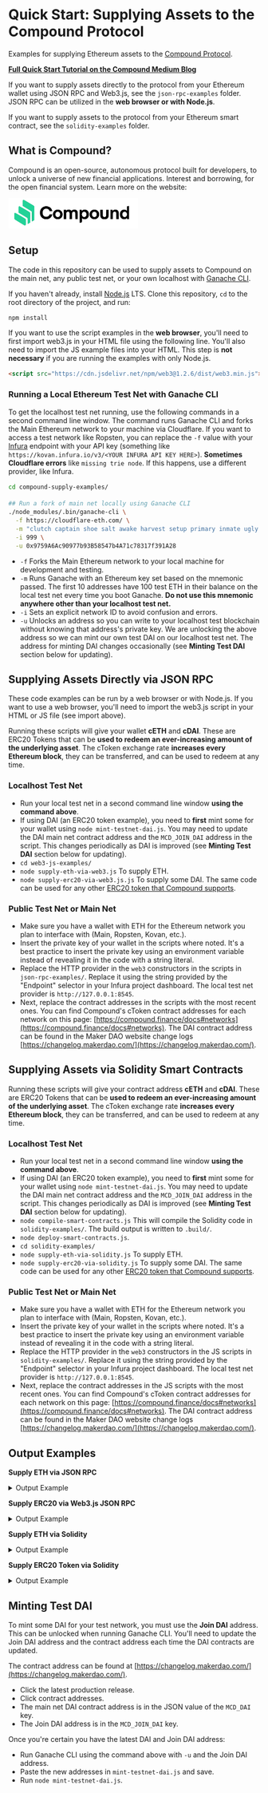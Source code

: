 # Quick Start: Supplying Assets to the Compound Protocol

Examples for supplying Ethereum assets to the [Compound Protocol](https://compound.finance/?ref=github&user=ajb413&repo=compound-supply-examples).

**[Full Quick Start Tutorial on the Compound Medium Blog](https://medium.com/compound-finance/supplying-assets-to-the-compound-protocol-ec2cf5df5aa)** 

If you want to supply assets directly to the protocol from your Ethereum wallet using JSON RPC and Web3.js, see the `json-rpc-examples` folder. JSON RPC can be utilized in the **web browser or with Node.js**.

If you want to supply assets to the protocol from your Ethereum smart contract, see the `solidity-examples` folder.

## What is Compound?
Compound is an open-source, autonomous protocol built for developers, to unlock a universe of new financial applications. Interest and borrowing, for the open financial system. Learn more on the website:

<a href="https://compound.finance/?ref=github&user=ajb413&repo=compound-supply-examples">
    <img alt="Compound Finance" src="https://raw.githubusercontent.com/ajb413/compound-interest-alerts/master/compound-finance-logo.png" width=260 height=60/>
</a>

## Setup
The code in this repository can be used to supply assets to Compound on the main net, any public test net, or your own localhost with [Ganache CLI](https://github.com/trufflesuite/ganache-cli).

If you haven't already, install [Node.js](https://nodejs.org/) LTS. Clone this repository, `cd` to the root directory of the project, and run:
```bash
npm install
```

If you want to use the script examples in the **web browser**, you'll need to first import web3.js in your HTML file using the following line. You'll also need to import the JS example files into your HTML. This step is **not necessary** if you are running the examples with only Node.js.
```html
<script src="https://cdn.jsdelivr.net/npm/web3@1.2.6/dist/web3.min.js"></script>
```

### Running a Local Ethereum Test Net with Ganache CLI
To get the localhost test net running, use the following commands in a second command line window. The command runs Ganache CLI and forks the Main Ethereum network to your machine via Cloudflare. If you want to access a test network like Ropsten, you can replace the `-f` value with your [Infura](https://infura.io/) endpoint with your API key (something like `https://kovan.infura.io/v3/<YOUR INFURA API KEY HERE>`). **Sometimes Cloudflare errors** like `missing trie node`. If this happens, use a different provider, like Infura.
```bash
cd compound-supply-examples/

## Run a fork of main net locally using Ganache CLI
./node_modules/.bin/ganache-cli \
  -f https://cloudflare-eth.com/ \
  -m "clutch captain shoe salt awake harvest setup primary inmate ugly among become" \
  -i 999 \
  -u 0x9759A6Ac90977b93B58547b4A71c78317f391A28
```

- `-f` Forks the Main Ethereum network to your local machine for development and testing.
- `-m` Runs Ganache with an Ethereum key set based on the mnemonic passed. The first 10 addresses have 100 test ETH in their balance on the local test net every time you boot Ganache. **Do not use this mnemonic anywhere other than your localhost test net.**
- `-i` Sets an explicit network ID to avoid confusion and errors.
- `-u` Unlocks an address so you can write to your localhost test blockchain without knowing that address's private key. We are unlocking the above address so we can mint our own test DAI on our localhost test net. The address for minting DAI changes occasionally (see **Minting Test DAI** section below for updating).

## Supplying Assets Directly via JSON RPC
These code examples can be run by a web browser or with Node.js. If you want to use a web browser, you'll need to import the web3.js script in your HTML or JS file (see import above).

Running these scripts will give your wallet **cETH** and **cDAI**. These are ERC20 Tokens that can be **used to redeem an ever-increasing amount of the underlying asset**. The cToken exchange rate **increases every Ethereum block**, they can be transferred, and can be used to redeem at any time.

### Localhost Test Net
- Run your local test net in a second command line window **using the command above**.
- If using DAI (an ERC20 token example), you need to **first** mint some for your wallet using `node mint-testnet-dai.js`. You may need to update the DAI main net contract address and the `MCD_JOIN_DAI` address in the script. This changes periodically as DAI is improved (see **Minting Test DAI** section below for updating).
- `cd web3-js-examples/`
- `node supply-eth-via-web3.js` To supply ETH.
- `node supply-erc20-via-web3.js.js` To supply some DAI. The same code can be used for any other [ERC20 token that Compound supports](https://compound.finance/markets?ref=github&user=ajb413&repo=compound-supply-examples).

### Public Test Net or Main Net
- Make sure you have a wallet with ETH for the Ethereum network you plan to interface with (Main, Ropsten, Kovan, etc.).
- Insert the private key of your wallet in the scripts where noted. It's a best practice to insert the private key using an environment variable instead of revealing it in the code with a string literal.
- Replace the HTTP provider in the `web3` constructors in the scripts in `json-rpc-examples/`. Replace it using the string provided by the "Endpoint" selector in your Infura project dashboard. The local test net provider is `http://127.0.0.1:8545`.
- Next, replace the contract addresses in the scripts with the most recent ones. You can find Compound's cToken contract addresses for each network on this page: [https://compound.finance/docs#networks](https://compound.finance/docs#networks). The DAI contract address can be found in the Maker DAO website change logs [https://changelog.makerdao.com/](https://changelog.makerdao.com/).

## Supplying Assets via Solidity Smart Contracts
Running these scripts will give your contract address **cETH** and **cDAI**. These are ERC20 Tokens that can be **used to redeem an ever-increasing amount of the underlying asset**. The cToken exchange rate **increases every Ethereum block**, they can be transferred, and can be used to redeem at any time.

### Localhost Test Net
- Run your local test net in a second command line window **using the command above**.
- If using DAI (an ERC20 token example), you need to **first** mint some for your wallet using `node mint-testnet-dai.js`. You may need to update the DAI main net contract address and the `MCD_JOIN_DAI` address in the script. This changes periodically as DAI is improved (see **Minting Test DAI** section below for updating).
- `node compile-smart-contracts.js` This will compile the Solidity code in `solidity-examples/`. The build output is written to `.build/`.
- `node deploy-smart-contracts.js`.
- `cd solidity-examples/`
- `node supply-eth-via-solidity.js` To supply ETH.
- `node supply-erc20-via-solidity.js` To supply some DAI. The same code can be used for any other [ERC20 token that Compound supports](https://compound.finance/markets?ref=github&user=ajb413&repo=compound-supply-examples).

### Public Test Net or Main Net
- Make sure you have a wallet with ETH for the Ethereum network you plan to interface with (Main, Ropsten, Kovan, etc.).
- Insert the private key of your wallet in the scripts where noted. It's a best practice to insert the private key using an environment variable instead of revealing it in the code with a string literal.
- Replace the HTTP provider in the `web3` constructors in the JS scripts in `solidity-examples/`. Replace it using the string provided by the "Endpoint" selector in your Infura project dashboard. The local test net provider is `http://127.0.0.1:8545`.
- Next, replace the contract addresses in the JS scripts with the most recent ones. You can find Compound's cToken contract addresses for each network on this page: [https://compound.finance/docs#networks](https://compound.finance/docs#networks). The DAI contract address can be found in the Maker DAO website change logs [https://changelog.makerdao.com/](https://changelog.makerdao.com/).

## Output Examples

**Supply ETH via JSON RPC**
<details><summary>Output Example</summary>
<p>

```
Each supplied ETH will increase by 8.2293391e-11 this block, based on the current interest rate.
Supplying ETH to the Compound Protocol...
cETH "Mint" operation successful.
ETH supplied to the Compound Protocol: 0.999999999993817917
My wallet's cETH Token Balance: 49.97113281
Current exchange rate from cETH to ETH: 0.02001155354624465
Redeeming the cETH for ETH...
Exchanging all cETH based on cToken amount...
My wallet's cETH Token Balance: 0
```
</p>
</details>

**Supply ERC20 via Web3.js JSON RPC**
<details><summary>Output Example</summary>
<p>

```
Each supplied DAI will increase by 3.4419414735e-8 this block, based on the current interest rate.
DAI contract "Approve" operation successful.
Sending DAI to the Compound Protocol...
cDAI "Mint" operation successful.
DAI supplied to the Compound Protocol: 9.999999999946682815
My wallet's cDAI Token Balance: 490.54269554
Current exchange rate from cDAI to DAI: 0.020385585374864196
Redeeming the cDAI for DAI...
Exchanging all cDAI based on cToken amount...
My wallet's cDAI Token Balance: 0
```
</p>
</details>

**Supply ETH via Solidity**
<details><summary>Output Example</summary>
<p>

```
Supplied ETH to Compound via MyContract
ETH supplied to the Compound Protocol: 0.999999999943411552
MyContract's cETH Token Balance: 49.97113268
Redeeming the cETH for ETH...
MyContract's cETH Token Balance: 0
MyContract's ETH Balance: 1.0000000000257048
```
</p>
</details>

**Supply ERC20 Token via Solidity**
<details><summary>Output Example</summary>
<p>

```
Now transferring DAI from my wallet to MyContract...
MyContract now has DAI to supply to the Compound Protocol.
MyContract is now minting cDAI...
Supplied DAI to Compound via MyContract
DAI supplied to the Compound Protocol: 9.999999999856476884
MyContract's cDAI Token Balance: 490.5421692
Redeeming the cDAI for DAI...
MyContract's cDAI Token Balance: 0
```
</p>
</details>

## Minting Test DAI
To mint some DAI for your test network, you must use the **Join DAI** address. This can be unlocked when running Ganache CLI. You'll need to update the Join DAI address and the contract address each time the DAI contracts are updated. 

The contract address can be found at [https://changelog.makerdao.com/](https://changelog.makerdao.com/).

- Click the latest production release.
- Click contract addresses.
- The main net DAI contract address is in the JSON value of the `MCD_DAI` key.
- The Join DAI address is in the `MCD_JOIN_DAI` key.

Once you're certain you have the latest DAI and Join DAI address:

- Run Ganache CLI using the command above with `-u` and the Join DAI address.
- Paste the new addresses in `mint-testnet-dai.js` and save.
- Run `node mint-testnet-dai.js`.
